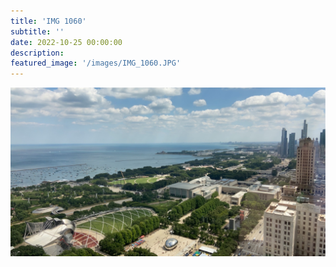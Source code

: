 ```yaml
---
title: 'IMG 1060'
subtitle: ''
date: 2022-10-25 00:00:00
description: 
featured_image: '/images/IMG_1060.JPG'
---
```


![](/images/IMG_1060.JPG)
